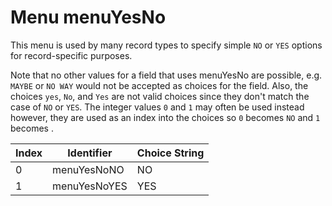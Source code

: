 # Menu menuYesNo

This menu is used by many record types to specify simple `NO` or `YES`
options for record-specific purposes.

Note that no other values for a field that uses menuYesNo are possible, e.g.
`MAYBE` or `NO WAY` would not be accepted as choices for the field.
Also, the choices `yes`, `No`, and `Yes` are not valid choices since they
don't match the case of `NO` or `YES`.
The integer values `0` and `1` may often be used instead however, they are
used as an index into the choices so `0` becomes `NO` and `1` becomes <YES>.

| Index | Identifier | Choice String |
| ----- | ---------- | ------------- |
| 0 | menuYesNoNO | NO |
| 1 | menuYesNoYES | YES |
